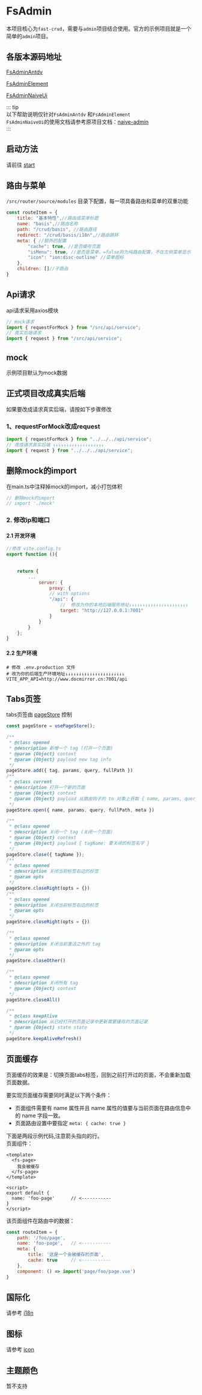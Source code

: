 
# FsAdmin

本项目核心为`fast-crud`，需要与`admin`项目结合使用。官方的示例项目就是一个简单的`admin`项目。



## 各版本源码地址
[FsAdminAntdv](https://github.com/fast-crud/fs-admin-antdv)   

[FsAdminElement](https://github.com/fast-crud/fs-admin-element)

[FsAdminNaiveUi](https://github.com/fast-crud/fs-admin-naive-ui)


::: tip    
以下帮助说明仅针对`FsAdminAntdv` 和`FsAdminElement`     
`FsAdminNaiveUi`的使用文档请参考原项目文档：[naive-admin](https://www.naiveadmin.com/home)   
::: 

## 启动方法

请前往 [start](../guide/start/demo.md)

## 路由与菜单
`/src/router/source/modules` 目录下配置，每一项具备路由和菜单的双重功能

```js
const routeItem = {
    title: "基本特性",//路由或菜单标题
    name: "basis",//路由名称
    path: "/crud/basis", //路由路径
    redirect: "/crud/basis/i18n",//路由跳转
    meta: { //额外的配置
        "cache": true, //是否缓存页面
        "isMenu": true, //是否是菜单，=false则为纯路由配置，不在左侧菜单显示
        "icon": "ion:disc-outline" //菜单图标
    },
    children: []//子路由
}
```

## Api请求

api请求采用axios模块

```js
// mock请求
import { requestForMock } from "/src/api/service";
// 真实后端请求
import { request } from "/src/api/service";
```

## mock
示例项目默认为mock数据

## 正式项目改成真实后端
如果要改成请求真实后端，请按如下步骤修改
### 1、requestForMock改成request
```js
import { requestForMock } from "../../../api/service";
// 改成请求真实后端 ↓↓↓↓↓↓↓↓↓↓↓↓↓↓↓↓↓↓↓
import { request } from "../../../api/service";
```

## 删除mock的import
在main.ts中注释掉mock的import，减小打包体积
```js
// 删除mock的import
// import './mock'
```


### 2. 修改ip和端口

#### 2.1 开发环境
```js
//修改 vite.config.ts
export function (){
    
    
    return {
        ...
            server: {
                proxy: {
                // with options
                "/api": {
                    //  修改为你的本地后端服务地址↓↓↓↓↓↓↓↓↓↓↓↓↓↓↓↓↓↓↓↓↓↓
                    target: "http://127.0.0.1:7001"
                }
            }
        }
    };
}

```

#### 2.2 生产环境
```shell
# 修改 .env.production 文件
# 改为你的后端生产环境地址↓↓↓↓↓↓↓↓↓↓↓↓↓↓↓↓↓↓↓↓↓↓
VITE_APP_API=http://www.docmirror.cn:7001/api
```

## Tabs页签

tabs页签由 [pageStore](https://github.com/fast-crud/fs-admin-antdv/blob/main/src/store/modules/page.ts) 控制

```js
const pageStore = usePageStore();

/**
 * @class opened
 * @description 新增一个 tag (打开一个页面)
 * @param {Object} context
 * @param {Object} payload new tag info
 */
pageStore.add({ tag, params, query, fullPath })
/**
 * @class current
 * @description 打开一个新的页面
 * @param {Object} context
 * @param {Object} payload 从路由钩子的 to 对象上获取 { name, params, query, fullPath, meta } 路由信息
 */
pageStore.open({ name, params, query, fullPath, meta })

/**
 * @class opened
 * @description 关闭一个 tag (关闭一个页面)
 * @param {Object} context
 * @param {Object} payload { tagName: 要关闭的标签名字 }
 */
pageStore.close({ tagName });
/**
 * @class opened
 * @description 关闭当前标签右边的标签
 * @param opts
 */
pageStore.closeRight(opts = {})
/**
 * @class opened
 * @description 关闭当前标签右边的标签
 * @param opts
 */
pageStore.closeRight(opts = {})

/**
 * @class opened
 * @description 关闭当前激活之外的 tag
 * @param opts
 */
pageStore.closeOther()

/**
 * @class opened
 * @description 关闭所有 tag
 * @param {Object} context
 */
pageStore.closeAll()

/**
 * @class keepAlive
 * @description 从已经打开的页面记录中更新需要缓存的页面记录
 * @param {Object} state state
 */
pageStore.keepAliveRefresh()
```
## 页面缓存

页面缓存的效果是：切换页面tabs标签，回到之前打开过的页面，不会重新加载页面数据。

要实现页面缓存需要同时满足以下两个条件：

* 页面组件需要有 name 属性并且 name 属性的值要与当前页面在路由信息中的 name 字段一致。
* 页面路由设置中要指定 `meta: { cache: true }`


下面是两段示例代码,注意箭头指向的行。    
页面组件：
```vue
<template>
  <fs-page>
    我会被缓存
  </fs-page>
</template>

<script>
export default {
  name: 'foo-page'      // <-----------
}
</script>

```
该页面组件在路由中的数据：
```js
const routeItem = {
    path: '/foo/page',
    name: 'foo-page',   // <-----------
    meta: {
        title: '这是一个会被缓存的页面',
        cache: true     // <-----------
    },
    component: () => import('page/foo/page.vue')
}
```

## 国际化

请参考 [i18n](../guide/start/i18n.md)

## 图标
请参考 [icon](../guide/start/icon.md)

## 主题颜色
暂不支持
